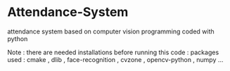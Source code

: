 # Attendance-System

attendance system based on computer vision programming coded with python 

Note : there are needed installations before running this code :
packages used : cmake , dlib , face-recognition , cvzone , opencv-python , numpy ...
